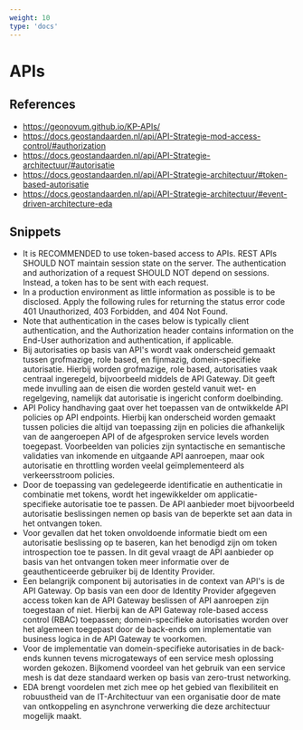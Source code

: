```yaml
---
weight: 10
type: 'docs'
---
```


# APIs

## References
- https://geonovum.github.io/KP-APIs/
- https://docs.geostandaarden.nl/api/API-Strategie-mod-access-control/#authorization
- https://docs.geostandaarden.nl/api/API-Strategie-architectuur/#autorisatie
- https://docs.geostandaarden.nl/api/API-Strategie-architectuur/#token-based-autorisatie
- https://docs.geostandaarden.nl/api/API-Strategie-architectuur/#event-driven-architecture-eda

## Snippets
- It is RECOMMENDED to use token-based access to APIs. REST APIs SHOULD NOT maintain session state on the server. The authentication and authorization of a request SHOULD NOT depend on sessions. Instead, a token has to be sent with each request.
- In a production environment as little information as possible is to be disclosed. Apply the following rules for returning the status error code 401 Unauthorized, 403 Forbidden, and 404 Not Found.
- Note that authentication in the cases below is typically client authentication, and the Authorization header contains information on the End-User authorization and authentication, if applicable.
- Bij autorisaties op basis van API's wordt vaak onderscheid gemaakt tussen grofmazige, role based, en fijnmazig, domein-specifieke autorisatie. Hierbij worden grofmazige, role based, autorisaties vaak centraal ingeregeld, bijvoorbeeld middels de API Gateway. Dit geeft mede invulling aan de eisen die worden gesteld vanuit wet- en regelgeving, namelijk dat autorisatie is ingericht conform doelbinding.
- API Policy handhaving gaat over het toepassen van de ontwikkelde API policies op API endpoints. Hierbij kan onderscheid worden gemaakt tussen policies die altijd van toepassing zijn en policies die afhankelijk van de aangeroepen API of de afgesproken service levels worden toegepast. Voorbeelden van policies zijn syntactische en semantische validaties van inkomende en uitgaande API aanroepen, maar ook autorisatie en throttling worden veelal geïmplementeerd als verkeersstroom policies.
- Door de toepassing van gedelegeerde identificatie en authenticatie in combinatie met tokens, wordt het ingewikkelder om applicatie-specifieke autorisatie toe te passen. De API aanbieder moet bijvoorbeeld autorisatie beslissingen nemen op basis van de beperkte set aan data in het ontvangen token.
- Voor gevallen dat het token onvoldoende informatie biedt om een autorisatie beslissing op te baseren, kan het benodigd zijn om token introspection toe te passen. In dit geval vraagt de API aanbieder op basis van het ontvangen token meer informatie over de geauthenticeerde gebruiker bij de Identity Provider.
- Een belangrijk component bij autorisaties in de context van API's is de API Gateway. Op basis van een door de Identity Provider afgegeven access token kan de API Gateway beslissen of API aanroepen zijn toegestaan of niet. Hierbij kan de API Gateway role-based access control (RBAC) toepassen; domein-specifieke autorisaties worden over het algemeen toegepast door de back-ends om implementatie van business logica in de API Gateway te voorkomen.
- Voor de implementatie van domein-specifieke autorisaties in de back-ends kunnen tevens microgateways of een service mesh oplossing worden gekozen. Bijkomend voordeel van het gebruik van een service mesh is dat deze standaard werken op basis van zero-trust networking.
- EDA brengt voordelen met zich mee op het gebied van flexibiliteit en robuustheid van de IT-Architectuur van een organisatie door de mate van ontkoppeling en asynchrone verwerking die deze architectuur mogelijk maakt.
